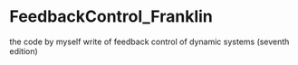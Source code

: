 # FeedbackControl_Franklin
the code by myself write of feedback control of dynamic systems (seventh edition)
